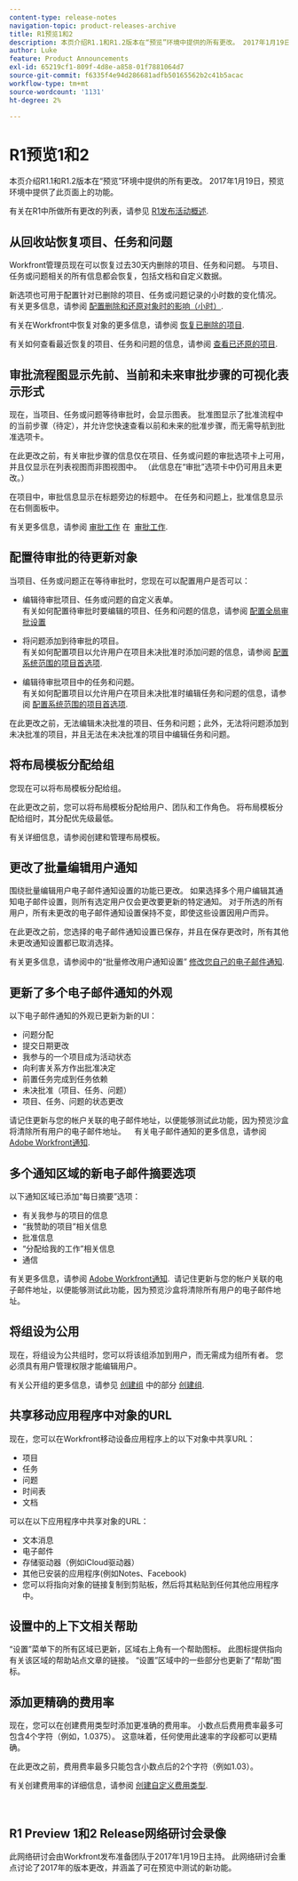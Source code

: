 ```yaml
---
content-type: release-notes
navigation-topic: product-releases-archive
title: R1预览1和2
description: 本页介绍R1.1和R1.2版本在“预览”环境中提供的所有更改。 2017年1月19日，预览环境中提供了此页面上的功能。
author: Luke
feature: Product Announcements
exl-id: 65219cf1-809f-4d8e-a858-01f7881064d7
source-git-commit: f6335f4e94d286681adfb50165562b2c41b5acac
workflow-type: tm+mt
source-wordcount: '1131'
ht-degree: 2%

---
```


# R1预览1和2

本页介绍R1.1和R1.2版本在“预览”环境中提供的所有更改。 2017年1月19日，预览环境中提供了此页面上的功能。

有关在R1中所做所有更改的列表，请参见 [R1发布活动概述](../../../../product-announcements/product-releases/quarterly-release-archive/r1-release-activity/r1-release-activity-overview.md). 

## 从回收站恢复项目、任务和问题 

Workfront管理员现在可以恢复过去30天内删除的项目、任务和问题。 与项目、任务或问题相关的所有信息都会恢复，包括文档和自定义数据。

新选项也可用于配置针对已删除的项目、任务或问题记录的小时数的变化情况。 有关更多信息，请参阅 [配置删除和还原对象时的影响（小时）](../../../../administration-and-setup/manage-workfront/manage-deleted-items/configure-how-hours-affected-when-obj-deleted-restored.md).

有关在Workfront中恢复对象的更多信息，请参阅 [恢复已删除的项目](../../../../administration-and-setup/manage-workfront/manage-deleted-items/restore-deleted-items.md).

有关如何查看最近恢复的项目、任务和问题的信息，请参阅 [查看已还原的项目](../../../../administration-and-setup/manage-workfront/manage-deleted-items/view-restored-items.md).

## 审批流程图显示先前、当前和未来审批步骤的可视化表示形式

现在，当项目、任务或问题等待审批时，会显示图表。 批准图显示了批准流程中的当前步骤（待定），并允许您快速查看以前和未来的批准步骤，而无需导航到批准选项卡。

在此更改之前，有关审批步骤的信息仅在项目、任务或问题的审批选项卡上可用，并且仅显示在列表视图而非图视图中。 （此信息在“审批”选项卡中仍可用且未更改。）

在项目中，审批信息显示在标题旁边的标题中。 在任务和问题上，批准信息显示在右侧面板中。

有关更多信息，请参阅 [审批工作](../../../../review-and-approve-work/manage-approvals/approving-work.md) 在  [审批工作](../../../../review-and-approve-work/manage-approvals/approving-work.md).

## 配置待审批的待更新对象

当项目、任务或问题正在等待审批时，您现在可以配置用户是否可以：

* 编辑待审批项目、任务或问题的自定义表单。\
  有关如何配置待审批时要编辑的项目、任务和问题的信息，请参阅 [配置全局审批设置](../../../../administration-and-setup/customize-workfront/configure-approval-milestone-processes/establish-approval-settings.md)

* 将问题添加到待审批的项目。\
  有关如何配置项目以允许用户在项目未决批准时添加问题的信息，请参阅 [配置系统范围的项目首选项](../../../../administration-and-setup/set-up-workfront/configure-system-defaults/set-project-preferences.md).

* 编辑待审批项目中的任务和问题。\
  有关如何配置项目以允许用户在项目未决批准时编辑任务和问题的信息，请参阅 [配置系统范围的项目首选项](../../../../administration-and-setup/set-up-workfront/configure-system-defaults/set-project-preferences.md).

在此更改之前，无法编辑未决批准的项目、任务和问题；此外，无法将问题添加到未决批准的项目，并且无法在未决批准的项目中编辑任务和问题。

## 将布局模板分配给组

您现在可以将布局模板分配给组。

在此更改之前，您可以将布局模板分配给用户、团队和工作角色。 将布局模板分配给组时，其分配优先级最低。 

有关详细信息，请参阅创建和管理布局模板。

## 更改了批量编辑用户通知

围绕批量编辑用户电子邮件通知设置的功能已更改。 如果选择多个用户编辑其通知电子邮件设置，则所有选定用户仅会更改要更新的特定通知。 对于所选的所有用户，所有未更改的电子邮件通知设置保持不变，即使这些设置因用户而异。 

在此更改之前，您选择的电子邮件通知设置已保存，并且在保存更改时，所有其他未更改通知设置都已取消选择。 

有关更多信息，请参阅中的“批量修改用户通知设置” [修改您自己的电子邮件通知](../../../../workfront-basics/using-notifications/activate-or-deactivate-your-own-event-notifications.md).

## 更新了多个电子邮件通知的外观

以下电子邮件通知的外观已更新为新的UI：

* 问题分配
* 提交日期更改
* 我参与的一个项目成为活动状态
* 向利害关系方作出批准决定
* 前置任务完成到任务依赖
* 未决批准（项目、任务、问题）
* 项目、任务、问题的状态更改

请记住更新与您的帐户关联的电子邮件地址，以便能够测试此功能，因为预览沙盒将清除所有用户的电子邮件地址。    有关电子邮件通知的更多信息，请参阅 [Adobe Workfront通知](../../../../workfront-basics/using-notifications/wf-notifications.md).  

## 多个通知区域的新电子邮件摘要选项

以下通知区域已添加“每日摘要”选项：

* 有关我参与的项目的信息
* “我赞助的项目”相关信息
* 批准信息
* “分配给我的工作”相关信息
* 通信

有关更多信息，请参阅 [Adobe Workfront通知](../../../../workfront-basics/using-notifications/wf-notifications.md).  请记住更新与您的帐户关联的电子邮件地址，以便能够测试此功能，因为预览沙盒将清除所有用户的电子邮件地址。 

## 将组设为公用

现在，将组设为公共组时，您可以将该组添加到用户，而无需成为组所有者。 您必须具有用户管理权限才能编辑用户。

有关公开组的更多信息，请参见 [创建组](../../../../administration-and-setup/manage-groups/create-and-manage-groups/create-a-group.md#making-a-group-public) 中的部分 [创建组](../../../../administration-and-setup/manage-groups/create-and-manage-groups/create-a-group.md).

## 共享移动应用程序中对象的URL 

现在，您可以在Workfront移动设备应用程序上的以下对象中共享URL：

* 项目
* 任务
* 问题
* 时间表
* 文档

可以在以下应用程序中共享对象的URL：

* 文本消息
* 电子邮件
* 存储驱动器（例如iCloud驱动器）
* 其他已安装的应用程序(例如Notes、Facebook)
* 您可以将指向对象的链接复制到剪贴板，然后将其粘贴到任何其他应用程序中。 

## 设置中的上下文相关帮助

“设置”菜单下的所有区域已更新，区域右上角有一个帮助图标。 此图标提供指向有关该区域的帮助站点文章的链接。 “设置”区域中的一些部分也更新了“帮助”图标。 

## 添加更精确的费用率

现在，您可以在创建费用类型时添加更准确的费用率。 小数点后费用费率最多可包含4个字符（例如，1.0375）。 这意味着，任何使用此速率的字段都可以更精确。

在此更改之前，费用费率最多只能包含小数点后的2个字符（例如1.03）。

有关创建费用率的详细信息，请参阅 [创建自定义费用类型](../../../../administration-and-setup/set-up-workfront/configure-system-defaults/create-custom-expense-types.md).

<!--
<h2 data-mc-conditions="QuicksilverOrClassic.Draft mode">Updated Look and Improved Performance in the Tasks&nbsp;List (by request only)</h2>
-->

<!--
<MadCap:conditionalText data-mc-conditions="QuicksilverOrClassic.Draft mode">
This feature focuses primarily on improving the performance of large lists of tasks. The interface of tasks lists has been updated, but delivers the same functionality as the existing tasks list. You can have access to the new tasks list only if you request it. For more information about how to request access to the new tasks list, see Testing Tasks Lists (Beta).
</MadCap:conditionalText>
-->

 

## R1 Preview 1和2 Release网络研讨会录像

此网络研讨会由Workfront发布准备团队于2017年1月19日主持。 此网络研讨会重点讨论了2017年的版本更改，并涵盖了可在预览中测试的新功能。
